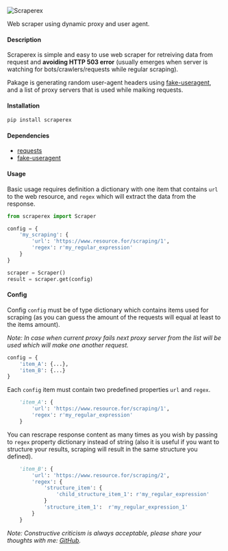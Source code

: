 ![Scraperex](https://i.ibb.co/NKNQj9m/scraper.png "Scraperex")

Web scraper using dynamic proxy and user agent.

#### Description

Scraperex is simple and easy to use web scraper for retreiving data from request and **avoiding HTTP 503 error** (usually emerges when server is watching for bots/crawlers/requests while regular scraping). 

Pakage is generating random user-agent headers using [fake-useragent](https://pypi.org/project/fake-useragent/), and a list of proxy servers that is used while maiking requests.


#### Installation
```python
pip install scraperex
```

#### Dependencies
* [requests](https://pypi.org/project/requests/)
* [fake-useragent](https://pypi.org/project/fake-useragent/)

#### Usage
Basic usage requires definition a dictionary with one item that contains ```url``` to the web resource, and ```regex``` which will extract the data from the response.
```python
from scraperex import Scraper

config = {
    'my_scraping': {
    	'url': 'https://www.resource.for/scraping/1',
        'regex': r'my_regular_expression'
    }
}

scraper = Scraper()
result = scraper.get(config)
```

#### Config
Config ```config``` must be of type dictionary which contains items used for scraping (as you can guess the amount of the requests will equal at least to the items amount).

*Note: In case when current proxy fails next proxy server from the list will be used which will make one another request.*

```python
config = {
    'item_A': {...},
    'item_B': {...}
}
```
Each ```config``` item must contain two predefined properties ```url``` and ```regex```.

```python
    'item_A': {
    	'url': 'https://www.resource.for/scraping/1',
        'regex': r'my_regular_expression'
    }
```
You can rescrape response content as many times as you wish by passing to ```regex``` property dictionary instead of string (also it is useful if you want to structure your results, scraping will result in the same structure you defined).

```python
    'item_B': {
    	'url': 'https://www.resource.for/scraping/2',
        'regex': {
        	'structure_item': {
            	'child_structure_item_1': r'my_regular_expression'
            }
        	'structure_item_1':  r'my_regular_expression_1'
        }
    }
```

*Note: Constructive criticism is always acceptable, please share your thoughts with me: [GitHub](https://github.com/userforce/scraper).*